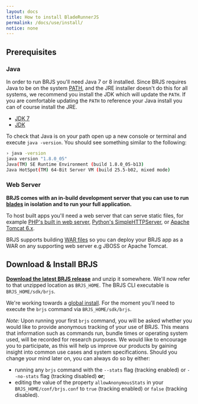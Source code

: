 ```yaml
---
layout: docs
title: How to install BladeRunnerJS
permalink: /docs/use/install/
notice: none
---
```


## Prerequisites

### Java

In order to run BRJS you'll need Java 7 or 8 installed. Since BRJS requires Java to be on the system [PATH][wiki-path], and the JRE installer doesn't do this for all systems, we recommend you install the JDK which will update the `PATH`. If you are comfortable updating the `PATH` to reference your Java install you can of course install the JRE.

* [JDK 7](http://www.oracle.com/technetwork/java/javase/downloads/jdk7-downloads-1880260.html)
* [JDK](http://www.oracle.com/technetwork/java/javase/downloads/jdk8-downloads-2133151.html)

[wiki-path]:http://en.wikipedia.org/wiki/PATH_(variable)

To check that Java is on your path open up a new console or terminal and execute `java -version`. You should see something similar to the following:

```bash
› java -version
java version "1.8.0_05"
Java(TM) SE Runtime Environment (build 1.8.0_05-b13)
Java HotSpot(TM) 64-Bit Server VM (build 25.5-b02, mixed mode)
```

### Web Server

**BRJS comes with an in-build development server that you can use to run [blades](/docs/concepts/blades/) in isolation and to run your full application.**

To host built apps you'll need a web server that can serve static files, for example [PHP's built in web server](http://www.php.net/manual/en/features.commandline.webserver.php), [Python's SimpleHTTPServer](https://docs.python.org/2/library/simplehttpserver.html), or [Apache Tomcat 6.x](http://tomcat.apache.org/).

BRJS supports building [WAR files](war-files) so you can deploy your BRJS app as a WAR on any supporting web server e.g JBOSS or Apache Tomcat.

[war-files]:http://en.wikipedia.org/wiki/WAR_(file_format)

## Download & Install BRJS

<strong><a href="https://github.com/BladeRunnerJS/brjs/releases/" class="brjs-latest-download">Download the latest BRJS release</a></strong> and unzip it somewhere. We'll now refer to that unzipped location as `BRJS_HOME`. The BRJS CLI executable is `BRJS_HOME/sdk/brjs`.

<div class="alert alert-info">
  <p>
    We're working towards a <a href="https://github.com/BladeRunnerJS/brjs/issues/1">global install</a>. For the moment you'll need to execute the <code>brjs</code> command via <code>BRJS_HOME/sdk/brjs</code>.
  </p>
</div>

*Note:* Upon running your first `brjs` command, you will be asked whether you would like to provide anonymous tracking of your use of BRJS. This means that information such as commands run, bundle times or operating system used, will be recorded for research purposes. We would like to encourage you to participate, as this will help us improve our products by gaining insight into common use cases and system specifications. Should you change your mind later on, you can always do so by either:

- running any `brjs` command with the `--stats` flag (tracking enabled) or `--no-stats` flag (tracking disabled) **or**;
- editing the value of the property `allowAnonymousStats` in your `BRJS_HOME/conf/brjs.conf` to `true` (tracking enabled) or `false` (tracking disabled).  